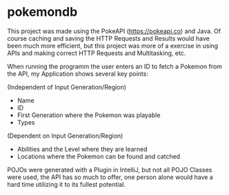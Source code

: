 # pokemondb


This project was made using the PokeAPI (https://pokeapi.co) and Java. Of course caching and saving the HTTP Requests and Results would have been much more efficient, but this project was more of a exercise in using APIs and making correct HTTP Requests and Multitasking, etc.

When running the programm the user enters an ID to fetch a Pokemon from the API, my Application shows several key points:


(Independent of Input Generation/Region)

- Name
- ID
- First Generation where the Pokemon was playable
- Types



(Dependent on Input Generation/Region)

- Abilities and the Level where they are learned
- Locations where the Pokemon can be found and catched


POJOs were generated with a Plugin in IntelliJ, but not all POJO Classes were used, the API has so much to offer, one person alone would have a hard time utilizing it to its fullest potential.
